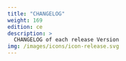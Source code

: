 ```yaml
---
title: "CHANGELOG"
weight: 169
edition: ce
description: >
  CHANGELOG of each release Version
img: /images/icons/icon-release.svg
---
```

